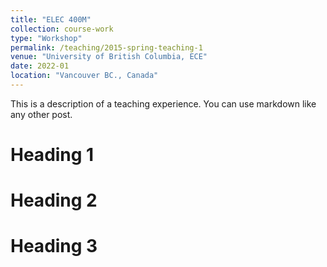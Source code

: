 ```yaml
---
title: "ELEC 400M"
collection: course-work
type: "Workshop"
permalink: /teaching/2015-spring-teaching-1
venue: "University of British Columbia, ECE"
date: 2022-01
location: "Vancouver BC., Canada"
---
```


This is a description of a teaching experience. You can use markdown like any other post.

Heading 1
======

Heading 2
======

Heading 3
======
